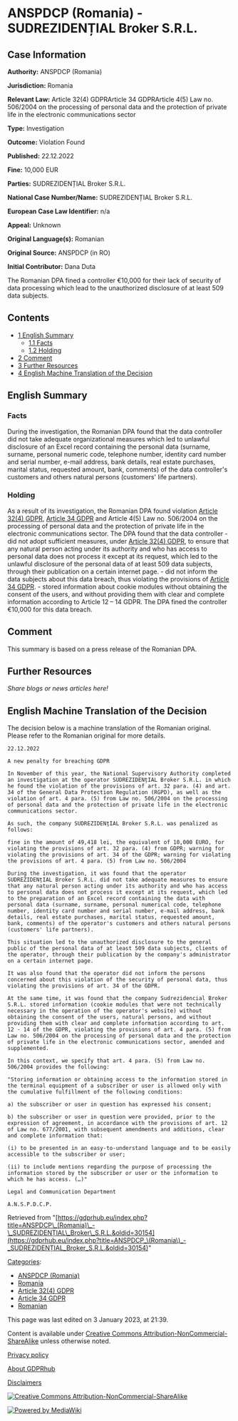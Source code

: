 # ANSPDCP (Romania) - SUDREZIDENȚIAL Broker S.R.L.

## Case Information

**Authority:** ANSPDCP (Romania)

**Jurisdiction:** Romania

**Relevant Law:** Article 32(4) GDPRArticle 34 GDPRArticle 4(5) Law no. 506/2004 on the processing of personal data and the protection of private life in the electronic communications sector

**Type:** Investigation

**Outcome:** Violation Found

**Published:** 22.12.2022

**Fine:** 10,000 EUR

**Parties:** SUDREZIDENȚIAL Broker S.R.L.

**National Case Number/Name:** SUDREZIDENȚIAL Broker S.R.L.

**European Case Law Identifier:** n/a

**Appeal:** Unknown

**Original Language(s):** Romanian

**Original Source:** ANSPDCP (in RO)

**Initial Contributor:** Dana Duta

The Romanian DPA fined a controller €10,000 for their lack of security of data processing which lead to the unauthorized disclosure of at least 509 data subjects.

## Contents

*   [1 English Summary](#English_Summary)
    *   [1.1 Facts](#Facts)
    *   [1.2 Holding](#Holding)
*   [2 Comment](#Comment)
*   [3 Further Resources](#Further_Resources)
*   [4 English Machine Translation of the Decision](#English_Machine_Translation_of_the_Decision)

## English Summary

### Facts

During the investigation, the Romanian DPA found that the data controller did not take adequate organizational measures which led to unlawful disclosure of an Excel record containing the personal data (surname, surname, personal numeric code, telephone number, identity card number and serial number, e-mail address, bank details, real estate purchases, marital status, requested amount, bank, comments) of the data controller's customers and others natural persons (customers' life partners).

### Holding

As a result of its investigation, the Romanian DPA found violation [Article 32(4) GDPR](/index.php?title=Article_32_GDPR#4 "Article 32 GDPR"), [Article 34 GDPR](/index.php?title=Article_34_GDPR "Article 34 GDPR") and Article 4(5) Law no. 506/2004 on the processing of personal data and the protection of private life in the electronic communications sector. The DPA found that the data controller - did not adopt sufficient measures, under [Article 32(4) GDPR](/index.php?title=Article_32_GDPR#4 "Article 32 GDPR"), to ensure that any natural person acting under its authority and who has access to personal data does not process it except at its request, which led to the unlawful disclosure of the personal data of at least 509 data subjects, through their publication on a certain internet page. - did not inform the data subjects about this data breach, thus violating the provisions of [Article 34 GDPR](/index.php?title=Article_34_GDPR "Article 34 GDPR"). - stored information about cookie modules without obtaining the consent of the users, and without providing them with clear and complete information according to Article 12 – 14 GDPR. The DPA fined the controller €10,000 for this data breach.

## Comment

This summary is based on a press release of the Romanian DPA.

## Further Resources

_Share blogs or news articles here!_

## English Machine Translation of the Decision

The decision below is a machine translation of the Romanian original. Please refer to the Romanian original for more details.

```
22.12.2022

A new penalty for breaching GDPR

In November of this year, the National Supervisory Authority completed an investigation at the operator SUDREZIDENțIAL Broker S.R.L. in which he found the violation of the provisions of art. 32 para. (4) and art. 34 of the General Data Protection Regulation (RGPD), as well as the violation of art. 4 para. (5) from Law no. 506/2004 on the processing of personal data and the protection of private life in the electronic communications sector.

As such, the company SUDREZIDENțIAL Broker S.R.L. was penalized as follows:

fine in the amount of 49,418 lei, the equivalent of 10,000 EURO, for violating the provisions of art. 32 para. (4) from GDPR; warning for violating the provisions of art. 34 of the GDPR; warning for violating the provisions of art. 4 para. (5) from Law no. 506/2004

During the investigation, it was found that the operator SUDREZIDENțIAL Broker S.R.L. did not take adequate measures to ensure that any natural person acting under its authority and who has access to personal data does not process it except at its request, which led to the preparation of an Excel record containing the data with personal data (surname, surname, personal numerical code, telephone number, identity card number and serial number, e-mail address, bank details, real estate purchases, marital status, requested amount, bank, comments) of the operator's customers and others natural persons (customers' life partners).

This situation led to the unauthorized disclosure to the general public of the personal data of at least 509 data subjects, clients of the operator, through their publication by the company's administrator on a certain internet page.

It was also found that the operator did not inform the persons concerned about this violation of the security of personal data, thus violating the provisions of art. 34 of the GDPR.

At the same time, it was found that the company Sudrezidencial Broker S.R.L. stored information (cookie modules that were not technically necessary in the operation of the operator's website) without obtaining the consent of the users, natural persons, and without providing them with clear and complete information according to art. 12 - 14 of the GDPR, violating the provisions of art. 4 para. (5) from Law no. 506/2004 on the processing of personal data and the protection of private life in the electronic communications sector, amended and supplemented.

In this context, we specify that art. 4 para. (5) from Law no. 506/2004 provides the following:

"Storing information or obtaining access to the information stored in the terminal equipment of a subscriber or user is allowed only with the cumulative fulfillment of the following conditions:

a) the subscriber or user in question has expressed his consent;

b) the subscriber or user in question were provided, prior to the expression of agreement, in accordance with the provisions of art. 12 of Law no. 677/2001, with subsequent amendments and additions, clear and complete information that:

(i) to be presented in an easy-to-understand language and to be easily accessible to the subscriber or user;

(ii) to include mentions regarding the purpose of processing the information stored by the subscriber or user or the information to which he has access. (…)"

Legal and Communication Department

A.N.S.P.D.C.P.

```

Retrieved from "[https://gdprhub.eu/index.php?title=ANSPDCP\_(Romania)\_-\_SUDREZIDENȚIAL\_Broker\_S.R.L.&oldid=30154](https://gdprhub.eu/index.php?title=ANSPDCP_\(Romania\)_-_SUDREZIDENȚIAL_Broker_S.R.L.&oldid=30154)"

[Categories](/index.php?title=Special:Categories "Special:Categories"):

*   [ANSPDCP (Romania)](/index.php?title=Category:ANSPDCP_\(Romania\) "Category:ANSPDCP (Romania)")
*   [Romania](/index.php?title=Category:Romania "Category:Romania")
*   [Article 32(4) GDPR](/index.php?title=Category:Article_32\(4\)_GDPR "Category:Article 32(4) GDPR")
*   [Article 34 GDPR](/index.php?title=Category:Article_34_GDPR "Category:Article 34 GDPR")
*   [Romanian](/index.php?title=Category:Romanian "Category:Romanian")

This page was last edited on 3 January 2023, at 21:39.

Content is available under [Creative Commons Attribution-NonCommercial-ShareAlike](https://creativecommons.org/licenses/by-nc-sa/4.0/) unless otherwise noted.

[Privacy policy](/index.php?title=GDPRhub:Privacy_policy)

[About GDPRhub](/index.php?title=GDPRhub:About)

[Disclaimers](/index.php?title=GDPRhub:General_disclaimer)

[![Creative Commons Attribution-NonCommercial-ShareAlike](/resources/assets/licenses/cc-by-nc-sa.png)](https://creativecommons.org/licenses/by-nc-sa/4.0/)

[![Powered by MediaWiki](/resources/assets/poweredby_mediawiki_88x31.png)](https://www.mediawiki.org/)